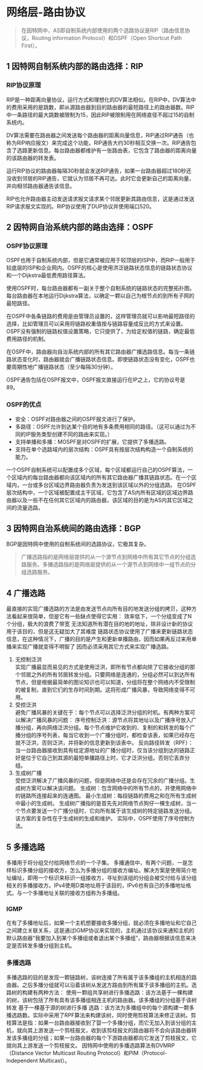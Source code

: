 # 网络层-路由协议

> 在因特网中，AS即自制系统内部使用的两个选路协议是RIP（路由信息协议，Routing information Protocol）和OSPF（Open Shortcut Path First）。

## 1 因特网自制系统内部的路由选择：RIP

### RIP协议原理

RIP是一种距离向量协议，运行方式和理想化的DV算法相似。在RIP中，DV算法中的费用采用的是跳数，即从源路由器到目的路由器的最短路径上的路由器数。RIP中一条路径的最大跳数被限制为15，因此RIP被限制用在网络直径不超过15的自制系统内。

DV算法需要在路由器之间发送每个路由器的距离向量信息，RIP通过RIP通告（也称为RIP响应报文）来完成这个功能，RIP通告大约30秒相互交换一次。RIP通告包含了选路更新信息。每台路由器都维护有一张路由表，它包含了路由器的距离向量的该路由器的转发表。

运行RIP协议的路由器每隔30秒就会发送RIP通告，如果一台路由器超过180秒还没收到邻居的RIP通告，它就认为邻居不再可达。此时它会更新自己的距离向量，并向相邻路由器通告该信息。

RIP也允许路由器主动发送请求报文请求某个邻居更新其路由信息，这是通过发送RIP请求报文实现的。RIP协议使用了DUP协议并使用端口520。


## 2 因特网自治系统内部的路由选择：OSPF

### OSPF协议原理

OSPF也用于自制系统内部，但是它通常被应用于较顶层的ISP中，而RIP一般用于较底层的ISP和企业网内。OSPF的核心是使用洪泛链路状态信息的链路状态协议和一个Dijkstra最低费用路径算法。

使用OSPF时，每台路由器都有一副关于整个自制系统的链路状态的完整拓扑图。每台路由器在本地运行Dijkstra算法，以确定一颗以自己为根节点的到所有子网的最短路径。

在OSPF中各条链路的费用是由管理员设置的，这样管理员就可以影响最短路径的选择，比如管理员可以采用将链路权重值按与链路容量成反比的方式来设置。OSPF没有强制的链路权值设置策略，它只提供了，为给定权值的链路，确定最低费用路径的机制。

在OSPF中，路由器向自治系统内部的所有其它路由器广播选路信息。每当一条链路状态变化时，路由器就会广播链路状态信息。即使链路状态没有变化，OSPF也要周期性地广播链路状态（至少每隔30分钟）。

OSPF通告包括在OSPF报文中，OSPF报文直接运行在IP之上，它的协议号是89。
### OSPF的优点
* 安全：OSPF对路由器之间的OSPF报文进行了保护。
* 多路径：OSPF允许到达某个目的地有多条费用相同的路径。（这可以通过为不同的IP服务类型创建不同的路由来实现。）
* 支持单播和多播：MOSPF是对OSPF的扩展，它提供了多播选路。
* 支持在单个选路域内的层次结构：OSPF具有按层次结构构造一个自制系统的能力。


一个OSPF自制系统可以配置成多个区域，每个区域都运行自己的OSPF算法，一个区域内的每台路由器都向该区域内的所有其它路由器广播其链路状态。在一个区域内，一台或多台区域边界路由器负责为发送到该区域以外的分组选路。
在OSPF层次结构中，一个区域被配置成主干区域，它包含了AS内所有区域的区域边界路由器以及一些不在任何其它区域内的路由器，该区域的目的是为AS内其它区域之间的流量选路。

## 3 因特网自治系统间的路由选择：BGP
BGP是因特网中使用的自制系统间的选路协议，它极其复杂。


> 广播选路指的是网络层提供的从一个源节点到网络中所有其它节点的分组选路服务。多播选路指的是网络层提供的从一个源节点到网络中一组节点的分组选路服务。


## 4 广播选路
最直接的实现广播选路的方法是由发送节点向所有目的地发送分组的拷贝，这种方法看起来很简单，但是它有一些缺点使得它实用：
效率低下，一个分组变成了N个分组，极大的浪费了带宽
无法知道所有潜在目的地的地址，除非设计新的协议用于该目的，但是这无疑加大了其难度
链路状态协议使用了广播来更新链路状态信息，在这种情况下，广播的目的是产生和更新单播路由，因而如果再反过来用单播来实现广播就变得不明智了
因而必须采用其它方式来实现广播选路。
1. 无控制泛洪  
实现广播最显而易见的方式是使用泛洪，即所有节点都向除了它接收分组的那个邻居之外的所有邻居转发分组。只要网络是连通的，分组必然可以到达所有节点，但是根据最简单的图论知识也可以知道，分组将在整个网络内不受限制的被复制，直到它们的生存时间到期。这将形成广播风暴，导致网络变得不可用。
2. 受控泛洪  
避免广播风暴的关键在于：每个节点可以选择泛洪分组的时机。有两种方案可以解决广播风暴的问题：
序号控制泛洪：源节点将其地址以及广播序号放入广播分组，再向网络泛洪分组。每个节点维护它收到的、复制的和转发的每个广播分组的序号列表，每当它收到一个广播分组时，都检查该表，如果已经存在就不泛洪，否则泛洪，并将新的信息更新到该表中。
反向路径转发（RPF）：当一台路由器接收到具有给定源地址的广播分组时，仅当该分组到达的链路正好是位于它自己到其源的最短单播路径上时，它才泛洪分组。否则它丢弃分组。
3. 生成树广播  
受控泛洪解决了广播风暴的问题，但是网络中还是会存在冗余的广播分组。生成树方案可以解决该问题。
生成树：包含网络中的所有节点的，并使用网络中的链路所连接起来的连通图。
最小生成树：每段链路的费用之和在所有生成树中最小的生成树。
生成树广播指的是首先先对网络节点狗仔一棵生成树，当一个节点要发送一个广播分组时，它向所有属于该生成树的特定链路发送分组。该方案的复杂性在于生成树的生成和维护。
实际中，OSPF使用了序号控制方法。

## 5 多播选路
多播用于将分组交付给网络节点的一个子集。
多播通信中，有两个问题，一是怎样标识多播分组的接收方，怎么为多播分组的接收方编址。解决方案是使用简介地址编址，即用一个标识来标识一组接收方，寻址到该组的分组会被交付给与该分组相关的多播接收方。IPv4使用D类地址用于该目的，IPv6也有自己的多播地址格式。与一个多播地址关联的接收方组称为多播组。
### IGMP
在有了多播地址后，如果一个主机想要接收多播分组，就必须在多播地址和它自己之间建立关联关系，这是通过IGMP协议来实现的，主机通过该协议来通知主机的默认路由器“我要加入到某个多播组或者退出某个多播组”，路由器根据该信息来决定是否转发多播分组到主机。
### 多播选路
多播选路的目的是发现一颗链路树，该树连接了所有属于该多播组的主机相连的路由器。之后多播分组就可以沿着该树从发送方路由到所有属于该多播组的主机。选路树的构建有两种方法：
使用一颗组共享树进行多播选路：该方法基于一棵构建的树，该树包括了所有具有该多播组相连主机的路由器。该多播组的分组基于该树转发
基于一棵基于源的树进行多播 选路：该方法为多播组中的每个源构建一颗多播选路数。实际中采用了RPF算法来构建该树，同时使用剪枝算法来修正该树。剪枝算法是指：如果一台路由器接收到了娿一个多播分组，而它无加入到该分组的主机，就向其上游发送一个剪枝报文，收到该剪枝报文的路由器将不会向该路由器转发该多播组的分组；如果一台路由器的每个下游路由器都向它发送了剪枝报文，它就向其上游发送一个剪枝报文。
因特网中使用的多播选路算法有DVMRP（Distance Vector Multicast Routing Protocol）和PIM（Protocol-Independent Multicast）。


